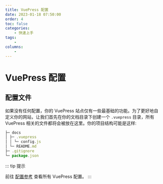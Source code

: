 ```yaml
---
title: VuePress 配置
date: 2023-01-18 07:50:00
order: 4
toc: false
categories:
    - 快速上手
tags:
    -
columns:
    -
---
```


# VuePress 配置

## 配置文件

如果没有任何配置，你的 VuePress 站点仅有一些最基础的功能。为了更好地自定义你的网站，让我们首先在你的文档目录下创建一个 `.vuepress` 目录，所有 VuePress 相关的文件都将会被放在这里。你的项目结构可能是这样:

```js
├─ docs
│ ├─ .vuepress
│ │ └─ config.js
│ └─ README.md
├─ .gitignore
└─ package.json
```

::: tip 提示

前往 [配置参考](https://v2.vuepress.vuejs.org/zh/reference/config.html) 查看所有 VuePress 配置。
:::
